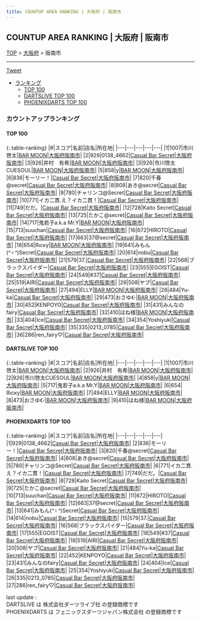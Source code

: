 ```yaml
---
title: COUNTUP AREA RANKING | 大阪府 | 阪南市
---
```

## COUNTUP AREA RANKING | 大阪府 | 阪南市

[TOP](/darts/rank/) > [大阪府](/darts/rank/大阪府/) > 阪南市

___

<a href="https://twitter.com/share?ref_src=twsrc%5Etfw" data-text="COUNTUP AREA RANKING | 大阪府阪南市" class="twitter-share-button" data-hashtags="DARTSLIVE,PHOENIXDARTS,darts,ダーツ" data-show-count="false">Tweet</a>

* [ランキング](#カウントアップランキング)
    * [TOP 100](#top-100)
    * [DARTSLIVE TOP 100](#dartslive-top-100)
    * [PHOENIXDARTS TOP 100](#phoenixdarts-top-100)

### カウントアップランキング

#### TOP 100



{:.table-ranking}
|#|スコア|名前|店名|所在地|
|---|---|---|---|---|
|1|1007|<span class="rank-name-dl">市川啓太</span>|<a href="https://search.dartslive.com/jp/shop/a604a0ad99db28e3f454cb89828a1cfe">BAR MOON</a>|<a href="/darts/rank/大阪府/阪南市">大阪府阪南市</a>|
|2|929|<span class="rank-name-pd">0138_4662</span>|<a href="https://vs.phoenixdarts.com/jp/shop/shopDetailInfo/s_79629?s_seq=79629">Casual Bar Secret</a>|<a href="/darts/rank/大阪府/阪南市">大阪府阪南市</a>|
|3|926|<span class="rank-name-dl">井村　有希</span>|<a href="https://search.dartslive.com/jp/shop/a604a0ad99db28e3f454cb89828a1cfe">BAR MOON</a>|<a href="/darts/rank/大阪府/阪南市">大阪府阪南市</a>|
|3|926|<span class="rank-name-dl">市川啓太CUESOUL</span>|<a href="https://search.dartslive.com/jp/shop/a604a0ad99db28e3f454cb89828a1cfe">BAR MOON</a>|<a href="/darts/rank/大阪府/阪南市">大阪府阪南市</a>|
|5|858|<span class="rank-name-dl">y</span>|<a href="https://search.dartslive.com/jp/shop/a604a0ad99db28e3f454cb89828a1cfe">BAR MOON</a>|<a href="/darts/rank/大阪府/阪南市">大阪府阪南市</a>|
|6|836|<span class="rank-name-pd">モーリー！</span>|<a href="https://vs.phoenixdarts.com/jp/shop/shopDetailInfo/s_79629?s_seq=79629">Casual Bar Secret</a>|<a href="/darts/rank/大阪府/阪南市">大阪府阪南市</a>|
|7|820|<span class="rank-name-pd">千春@secret</span>|<a href="https://vs.phoenixdarts.com/jp/shop/shopDetailInfo/s_79629?s_seq=79629">Casual Bar Secret</a>|<a href="/darts/rank/大阪府/阪南市">大阪府阪南市</a>|
|8|808|<span class="rank-name-pd">あき@secret</span>|<a href="https://vs.phoenixdarts.com/jp/shop/shopDetailInfo/s_79629?s_seq=79629">Casual Bar Secret</a>|<a href="/darts/rank/大阪府/阪南市">大阪府阪南市</a>|
|9|780|<span class="rank-name-pd">チャリンコ@Secret</span>|<a href="https://vs.phoenixdarts.com/jp/shop/shopDetailInfo/s_79629?s_seq=79629">Casual Bar Secret</a>|<a href="/darts/rank/大阪府/阪南市">大阪府阪南市</a>|
|10|771|<span class="rank-name-pd">イカ二貫.え？イカ二貫！</span>|<a href="https://vs.phoenixdarts.com/jp/shop/shopDetailInfo/s_79629?s_seq=79629">Casual Bar Secret</a>|<a href="/darts/rank/大阪府/阪南市">大阪府阪南市</a>|
|11|749|<span class="rank-name-pd">だだ。</span>|<a href="https://vs.phoenixdarts.com/jp/shop/shopDetailInfo/s_79629?s_seq=79629">Casual Bar Secret</a>|<a href="/darts/rank/大阪府/阪南市">大阪府阪南市</a>|
|12|728|<span class="rank-name-pd">Kaito Secret</span>|<a href="https://vs.phoenixdarts.com/jp/shop/shopDetailInfo/s_79629?s_seq=79629">Casual Bar Secret</a>|<a href="/darts/rank/大阪府/阪南市">大阪府阪南市</a>|
|13|725|<span class="rank-name-pd">たかこ@secret</span>|<a href="https://vs.phoenixdarts.com/jp/shop/shopDetailInfo/s_79629?s_seq=79629">Casual Bar Secret</a>|<a href="/darts/rank/大阪府/阪南市">大阪府阪南市</a>|
|14|717|<span class="rank-name-dl">鬼若子a.k.a Mr.Y</span>|<a href="https://search.dartslive.com/jp/shop/a604a0ad99db28e3f454cb89828a1cfe">BAR MOON</a>|<a href="/darts/rank/大阪府/阪南市">大阪府阪南市</a>|
|15|713|<span class="rank-name-pd">suuchan</span>|<a href="https://vs.phoenixdarts.com/jp/shop/shopDetailInfo/s_79629?s_seq=79629">Casual Bar Secret</a>|<a href="/darts/rank/大阪府/阪南市">大阪府阪南市</a>|
|16|672|<span class="rank-name-pd">HIROTO</span>|<a href="https://vs.phoenixdarts.com/jp/shop/shopDetailInfo/s_79629?s_seq=79629">Casual Bar Secret</a>|<a href="/darts/rank/大阪府/阪南市">大阪府阪南市</a>|
|17|663|<span class="rank-name-pd">37@secret</span>|<a href="https://vs.phoenixdarts.com/jp/shop/shopDetailInfo/s_79629?s_seq=79629">Casual Bar Secret</a>|<a href="/darts/rank/大阪府/阪南市">大阪府阪南市</a>|
|18|654|<span class="rank-name-dl">Яιску</span>|<a href="https://search.dartslive.com/jp/shop/a604a0ad99db28e3f454cb89828a1cfe">BAR MOON</a>|<a href="/darts/rank/大阪府/阪南市">大阪府阪南市</a>|
|19|641|<span class="rank-name-pd">みもん(*^♀︎^*)Secret</span>|<a href="https://vs.phoenixdarts.com/jp/shop/shopDetailInfo/s_79629?s_seq=79629">Casual Bar Secret</a>|<a href="/darts/rank/大阪府/阪南市">大阪府阪南市</a>|
|20|614|<span class="rank-name-pd">nobu</span>|<a href="https://vs.phoenixdarts.com/jp/shop/shopDetailInfo/s_79629?s_seq=79629">Casual Bar Secret</a>|<a href="/darts/rank/大阪府/阪南市">大阪府阪南市</a>|
|21|579|<span class="rank-name-pd">37.</span>|<a href="https://vs.phoenixdarts.com/jp/shop/shopDetailInfo/s_79629?s_seq=79629">Casual Bar Secret</a>|<a href="/darts/rank/大阪府/阪南市">大阪府阪南市</a>|
|22|568|<span class="rank-name-pd">ブラックスパイダー</span>|<a href="https://vs.phoenixdarts.com/jp/shop/shopDetailInfo/s_79629?s_seq=79629">Casual Bar Secret</a>|<a href="/darts/rank/大阪府/阪南市">大阪府阪南市</a>|
|23|555|<span class="rank-name-pd">EGOIST</span>|<a href="https://vs.phoenixdarts.com/jp/shop/shopDetailInfo/s_79629?s_seq=79629">Casual Bar Secret</a>|<a href="/darts/rank/大阪府/阪南市">大阪府阪南市</a>|
|24|549|<span class="rank-name-pd">#37</span>|<a href="https://vs.phoenixdarts.com/jp/shop/shopDetailInfo/s_79629?s_seq=79629">Casual Bar Secret</a>|<a href="/darts/rank/大阪府/阪南市">大阪府阪南市</a>|
|25|519|<span class="rank-name-pd">AIRI</span>|<a href="https://vs.phoenixdarts.com/jp/shop/shopDetailInfo/s_79629?s_seq=79629">Casual Bar Secret</a>|<a href="/darts/rank/大阪府/阪南市">大阪府阪南市</a>|
|26|508|<span class="rank-name-pd">ヤブ</span>|<a href="https://vs.phoenixdarts.com/jp/shop/shopDetailInfo/s_79629?s_seq=79629">Casual Bar Secret</a>|<a href="/darts/rank/大阪府/阪南市">大阪府阪南市</a>|
|27|494|<span class="rank-name-dl">ELLY</span>|<a href="https://search.dartslive.com/jp/shop/a604a0ad99db28e3f454cb89828a1cfe">BAR MOON</a>|<a href="/darts/rank/大阪府/阪南市">大阪府阪南市</a>|
|28|484|<span class="rank-name-pd">Yu-ka</span>|<a href="https://vs.phoenixdarts.com/jp/shop/shopDetailInfo/s_79629?s_seq=79629">Casual Bar Secret</a>|<a href="/darts/rank/大阪府/阪南市">大阪府阪南市</a>|
|29|473|<span class="rank-name-dl">おさゆ☪︎</span>|<a href="https://search.dartslive.com/jp/shop/a604a0ad99db28e3f454cb89828a1cfe">BAR MOON</a>|<a href="/darts/rank/大阪府/阪南市">大阪府阪南市</a>|
|30|452|<span class="rank-name-pd">KENPOYO</span>|<a href="https://vs.phoenixdarts.com/jp/shop/shopDetailInfo/s_79629?s_seq=79629">Casual Bar Secret</a>|<a href="/darts/rank/大阪府/阪南市">大阪府阪南市</a>|
|31|431|<span class="rank-name-pd">みんなのfairy</span>|<a href="https://vs.phoenixdarts.com/jp/shop/shopDetailInfo/s_79629?s_seq=79629">Casual Bar Secret</a>|<a href="/darts/rank/大阪府/阪南市">大阪府阪南市</a>|
|32|410|<span class="rank-name-dl">ほね様</span>|<a href="https://search.dartslive.com/jp/shop/a604a0ad99db28e3f454cb89828a1cfe">BAR MOON</a>|<a href="/darts/rank/大阪府/阪南市">大阪府阪南市</a>|
|33|404|<span class="rank-name-pd">Ice</span>|<a href="https://vs.phoenixdarts.com/jp/shop/shopDetailInfo/s_79629?s_seq=79629">Casual Bar Secret</a>|<a href="/darts/rank/大阪府/阪南市">大阪府阪南市</a>|
|34|354|<span class="rank-name-pd">Yoshiyuki</span>|<a href="https://vs.phoenixdarts.com/jp/shop/shopDetailInfo/s_79629?s_seq=79629">Casual Bar Secret</a>|<a href="/darts/rank/大阪府/阪南市">大阪府阪南市</a>|
|35|335|<span class="rank-name-pd">0213_0785</span>|<a href="https://vs.phoenixdarts.com/jp/shop/shopDetailInfo/s_79629?s_seq=79629">Casual Bar Secret</a>|<a href="/darts/rank/大阪府/阪南市">大阪府阪南市</a>|
|36|286|<span class="rank-name-pd">ren_fairy♡</span>|<a href="https://vs.phoenixdarts.com/jp/shop/shopDetailInfo/s_79629?s_seq=79629">Casual Bar Secret</a>|<a href="/darts/rank/大阪府/阪南市">大阪府阪南市</a>|


#### DARTSLIVE TOP 100



{:.table-ranking}
|#|スコア|名前|店名|所在地|
|---|---|---|---|---|
|1|1007|<span class="rank-name-dl">市川啓太</span>|<a href="https://search.dartslive.com/jp/shop/a604a0ad99db28e3f454cb89828a1cfe">BAR MOON</a>|<a href="/darts/rank/大阪府/阪南市">大阪府阪南市</a>|
|2|926|<span class="rank-name-dl">井村　有希</span>|<a href="https://search.dartslive.com/jp/shop/a604a0ad99db28e3f454cb89828a1cfe">BAR MOON</a>|<a href="/darts/rank/大阪府/阪南市">大阪府阪南市</a>|
|2|926|<span class="rank-name-dl">市川啓太CUESOUL</span>|<a href="https://search.dartslive.com/jp/shop/a604a0ad99db28e3f454cb89828a1cfe">BAR MOON</a>|<a href="/darts/rank/大阪府/阪南市">大阪府阪南市</a>|
|4|858|<span class="rank-name-dl">y</span>|<a href="https://search.dartslive.com/jp/shop/a604a0ad99db28e3f454cb89828a1cfe">BAR MOON</a>|<a href="/darts/rank/大阪府/阪南市">大阪府阪南市</a>|
|5|717|<span class="rank-name-dl">鬼若子a.k.a Mr.Y</span>|<a href="https://search.dartslive.com/jp/shop/a604a0ad99db28e3f454cb89828a1cfe">BAR MOON</a>|<a href="/darts/rank/大阪府/阪南市">大阪府阪南市</a>|
|6|654|<span class="rank-name-dl">Яιску</span>|<a href="https://search.dartslive.com/jp/shop/a604a0ad99db28e3f454cb89828a1cfe">BAR MOON</a>|<a href="/darts/rank/大阪府/阪南市">大阪府阪南市</a>|
|7|494|<span class="rank-name-dl">ELLY</span>|<a href="https://search.dartslive.com/jp/shop/a604a0ad99db28e3f454cb89828a1cfe">BAR MOON</a>|<a href="/darts/rank/大阪府/阪南市">大阪府阪南市</a>|
|8|473|<span class="rank-name-dl">おさゆ☪︎</span>|<a href="https://search.dartslive.com/jp/shop/a604a0ad99db28e3f454cb89828a1cfe">BAR MOON</a>|<a href="/darts/rank/大阪府/阪南市">大阪府阪南市</a>|
|9|410|<span class="rank-name-dl">ほね様</span>|<a href="https://search.dartslive.com/jp/shop/a604a0ad99db28e3f454cb89828a1cfe">BAR MOON</a>|<a href="/darts/rank/大阪府/阪南市">大阪府阪南市</a>|


#### PHOENIXDARTS TOP 100



{:.table-ranking}
|#|スコア|名前|店名|所在地|
|---|---|---|---|---|
|1|929|<span class="rank-name-pd">0138_4662</span>|<a href="https://vs.phoenixdarts.com/jp/shop/shopDetailInfo/s_79629?s_seq=79629">Casual Bar Secret</a>|<a href="/darts/rank/大阪府/阪南市">大阪府阪南市</a>|
|2|836|<span class="rank-name-pd">モーリー！</span>|<a href="https://vs.phoenixdarts.com/jp/shop/shopDetailInfo/s_79629?s_seq=79629">Casual Bar Secret</a>|<a href="/darts/rank/大阪府/阪南市">大阪府阪南市</a>|
|3|820|<span class="rank-name-pd">千春@secret</span>|<a href="https://vs.phoenixdarts.com/jp/shop/shopDetailInfo/s_79629?s_seq=79629">Casual Bar Secret</a>|<a href="/darts/rank/大阪府/阪南市">大阪府阪南市</a>|
|4|808|<span class="rank-name-pd">あき@secret</span>|<a href="https://vs.phoenixdarts.com/jp/shop/shopDetailInfo/s_79629?s_seq=79629">Casual Bar Secret</a>|<a href="/darts/rank/大阪府/阪南市">大阪府阪南市</a>|
|5|780|<span class="rank-name-pd">チャリンコ@Secret</span>|<a href="https://vs.phoenixdarts.com/jp/shop/shopDetailInfo/s_79629?s_seq=79629">Casual Bar Secret</a>|<a href="/darts/rank/大阪府/阪南市">大阪府阪南市</a>|
|6|771|<span class="rank-name-pd">イカ二貫.え？イカ二貫！</span>|<a href="https://vs.phoenixdarts.com/jp/shop/shopDetailInfo/s_79629?s_seq=79629">Casual Bar Secret</a>|<a href="/darts/rank/大阪府/阪南市">大阪府阪南市</a>|
|7|749|<span class="rank-name-pd">だだ。</span>|<a href="https://vs.phoenixdarts.com/jp/shop/shopDetailInfo/s_79629?s_seq=79629">Casual Bar Secret</a>|<a href="/darts/rank/大阪府/阪南市">大阪府阪南市</a>|
|8|728|<span class="rank-name-pd">Kaito Secret</span>|<a href="https://vs.phoenixdarts.com/jp/shop/shopDetailInfo/s_79629?s_seq=79629">Casual Bar Secret</a>|<a href="/darts/rank/大阪府/阪南市">大阪府阪南市</a>|
|9|725|<span class="rank-name-pd">たかこ@secret</span>|<a href="https://vs.phoenixdarts.com/jp/shop/shopDetailInfo/s_79629?s_seq=79629">Casual Bar Secret</a>|<a href="/darts/rank/大阪府/阪南市">大阪府阪南市</a>|
|10|713|<span class="rank-name-pd">suuchan</span>|<a href="https://vs.phoenixdarts.com/jp/shop/shopDetailInfo/s_79629?s_seq=79629">Casual Bar Secret</a>|<a href="/darts/rank/大阪府/阪南市">大阪府阪南市</a>|
|11|672|<span class="rank-name-pd">HIROTO</span>|<a href="https://vs.phoenixdarts.com/jp/shop/shopDetailInfo/s_79629?s_seq=79629">Casual Bar Secret</a>|<a href="/darts/rank/大阪府/阪南市">大阪府阪南市</a>|
|12|663|<span class="rank-name-pd">37@secret</span>|<a href="https://vs.phoenixdarts.com/jp/shop/shopDetailInfo/s_79629?s_seq=79629">Casual Bar Secret</a>|<a href="/darts/rank/大阪府/阪南市">大阪府阪南市</a>|
|13|641|<span class="rank-name-pd">みもん(*^♀︎^*)Secret</span>|<a href="https://vs.phoenixdarts.com/jp/shop/shopDetailInfo/s_79629?s_seq=79629">Casual Bar Secret</a>|<a href="/darts/rank/大阪府/阪南市">大阪府阪南市</a>|
|14|614|<span class="rank-name-pd">nobu</span>|<a href="https://vs.phoenixdarts.com/jp/shop/shopDetailInfo/s_79629?s_seq=79629">Casual Bar Secret</a>|<a href="/darts/rank/大阪府/阪南市">大阪府阪南市</a>|
|15|579|<span class="rank-name-pd">37.</span>|<a href="https://vs.phoenixdarts.com/jp/shop/shopDetailInfo/s_79629?s_seq=79629">Casual Bar Secret</a>|<a href="/darts/rank/大阪府/阪南市">大阪府阪南市</a>|
|16|568|<span class="rank-name-pd">ブラックスパイダー</span>|<a href="https://vs.phoenixdarts.com/jp/shop/shopDetailInfo/s_79629?s_seq=79629">Casual Bar Secret</a>|<a href="/darts/rank/大阪府/阪南市">大阪府阪南市</a>|
|17|555|<span class="rank-name-pd">EGOIST</span>|<a href="https://vs.phoenixdarts.com/jp/shop/shopDetailInfo/s_79629?s_seq=79629">Casual Bar Secret</a>|<a href="/darts/rank/大阪府/阪南市">大阪府阪南市</a>|
|18|549|<span class="rank-name-pd">#37</span>|<a href="https://vs.phoenixdarts.com/jp/shop/shopDetailInfo/s_79629?s_seq=79629">Casual Bar Secret</a>|<a href="/darts/rank/大阪府/阪南市">大阪府阪南市</a>|
|19|519|<span class="rank-name-pd">AIRI</span>|<a href="https://vs.phoenixdarts.com/jp/shop/shopDetailInfo/s_79629?s_seq=79629">Casual Bar Secret</a>|<a href="/darts/rank/大阪府/阪南市">大阪府阪南市</a>|
|20|508|<span class="rank-name-pd">ヤブ</span>|<a href="https://vs.phoenixdarts.com/jp/shop/shopDetailInfo/s_79629?s_seq=79629">Casual Bar Secret</a>|<a href="/darts/rank/大阪府/阪南市">大阪府阪南市</a>|
|21|484|<span class="rank-name-pd">Yu-ka</span>|<a href="https://vs.phoenixdarts.com/jp/shop/shopDetailInfo/s_79629?s_seq=79629">Casual Bar Secret</a>|<a href="/darts/rank/大阪府/阪南市">大阪府阪南市</a>|
|22|452|<span class="rank-name-pd">KENPOYO</span>|<a href="https://vs.phoenixdarts.com/jp/shop/shopDetailInfo/s_79629?s_seq=79629">Casual Bar Secret</a>|<a href="/darts/rank/大阪府/阪南市">大阪府阪南市</a>|
|23|431|<span class="rank-name-pd">みんなのfairy</span>|<a href="https://vs.phoenixdarts.com/jp/shop/shopDetailInfo/s_79629?s_seq=79629">Casual Bar Secret</a>|<a href="/darts/rank/大阪府/阪南市">大阪府阪南市</a>|
|24|404|<span class="rank-name-pd">Ice</span>|<a href="https://vs.phoenixdarts.com/jp/shop/shopDetailInfo/s_79629?s_seq=79629">Casual Bar Secret</a>|<a href="/darts/rank/大阪府/阪南市">大阪府阪南市</a>|
|25|354|<span class="rank-name-pd">Yoshiyuki</span>|<a href="https://vs.phoenixdarts.com/jp/shop/shopDetailInfo/s_79629?s_seq=79629">Casual Bar Secret</a>|<a href="/darts/rank/大阪府/阪南市">大阪府阪南市</a>|
|26|335|<span class="rank-name-pd">0213_0785</span>|<a href="https://vs.phoenixdarts.com/jp/shop/shopDetailInfo/s_79629?s_seq=79629">Casual Bar Secret</a>|<a href="/darts/rank/大阪府/阪南市">大阪府阪南市</a>|
|27|286|<span class="rank-name-pd">ren_fairy♡</span>|<a href="https://vs.phoenixdarts.com/jp/shop/shopDetailInfo/s_79629?s_seq=79629">Casual Bar Secret</a>|<a href="/darts/rank/大阪府/阪南市">大阪府阪南市</a>|


<div class="footer border-top border-gray-light mt-5 pt-3 text-right text-gray">
    last update : <span style="font-weight: italic" id="foot_last_modified"></span><br />
    DARTSLIVE は 株式会社ダーツライブ社 の登録商標です<br />
    PHOENIXDARTS は フェニックスダーツジャパン株式会社 の登録商標です<br />
</div>

<script src="https://cdnjs.cloudflare.com/ajax/libs/jquery.tablesorter/2.31.3/js/jquery.tablesorter.min.js" integrity="sha512-qzgd5cYSZcosqpzpn7zF2ZId8f/8CHmFKZ8j7mU4OUXTNRd5g+ZHBPsgKEwoqxCtdQvExE5LprwwPAgoicguNg==" crossorigin="anonymous" referrerpolicy="no-referrer"></script>
<link rel="stylesheet" href="https://cdnjs.cloudflare.com/ajax/libs/jquery.tablesorter/2.31.3/css/theme.default.min.css" integrity="sha512-wghhOJkjQX0Lh3NSWvNKeZ0ZpNn+SPVXX1Qyc9OCaogADktxrBiBdKGDoqVUOyhStvMBmJQ8ZdMHiR3wuEq8+w==" crossorigin="anonymous" referrerpolicy="no-referrer" />
<script>
$(function() {
    $(".table-ranking").tablesorter({sortList:[[0, 0]]});
    $("#foot_last_modified").text(formatDate(new Date(document.lastModified), 'yyyy-MM-dd HH:mm:ss'));
});
</script>

<script async src="https://platform.twitter.com/widgets.js" charset="utf-8"></script>